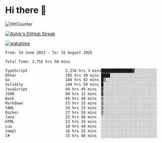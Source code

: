 # Hi there 👋

![HitCounter](https://hits.seeyoufarm.com/api/count/incr/badge.svg?url=https%3A%2F%2Fgithub.com%2Fashrhmn1212%2Fhit-counter)

<!-- ![Contribution Graph](https://github-readme-activity-graph.cyclic.app/graph?username=ashrhmn) -->


<!-- [![Top Langs](https://github-readme-stats.vercel.app/api/top-langs/?username=ashrhmn&layout=compact&theme=synthwave&langs_count=10&card_width=445)](https://github.com/anuraghazra/github-readme-stats) -->

[![Ashik's GitHub Streak](https://github-readme-streak-stats.herokuapp.com/?user=ashrhmn&theme=blood&fire=DD7F1C&background=151515&dates=9f9f9f&border=DD2727)](https://git.io/streak-stats)

<!-- ![Ashik's GitHub stats](https://github-readme-stats.vercel.app/api/?username=ashrhmn&show_icons=true&title_color=fff&icon_color=79ff97&text_color=9f9f9f&bg_color=151515) -->

[![wakatime](https://wakatime.com/badge/user/3df86613-ba63-4631-8e65-0ff18e7becad.svg)](https://wakatime.com/@3df86613-ba63-4631-8e65-0ff18e7becad)

<!--START_SECTION:waka-->

```txt
From: 14 June 2022 - To: 15 August 2025

Total Time: 3,752 hrs 50 mins

TypeScript                 2,216 hrs 3 mins██████████████▓░░░░░░░░░░   59.05 %
Other                      595 hrs 39 mins ████░░░░░░░░░░░░░░░░░░░░░   15.87 %
Go                         184 hrs 42 mins █▒░░░░░░░░░░░░░░░░░░░░░░░   04.92 %
Solidity                   144 hrs 50 mins █░░░░░░░░░░░░░░░░░░░░░░░░   03.86 %
JavaScript                 94 hrs 49 mins  ▓░░░░░░░░░░░░░░░░░░░░░░░░   02.53 %
JSON                       88 hrs 12 mins  ▓░░░░░░░░░░░░░░░░░░░░░░░░   02.35 %
Bash                       65 hrs 48 mins  ▒░░░░░░░░░░░░░░░░░░░░░░░░   01.75 %
Markdown                   53 hrs 15 mins  ▒░░░░░░░░░░░░░░░░░░░░░░░░   01.42 %
YAML                       34 hrs 33 mins  ▒░░░░░░░░░░░░░░░░░░░░░░░░   00.92 %
Docker                     27 hrs 59 mins  ▒░░░░░░░░░░░░░░░░░░░░░░░░   00.75 %
Java                       23 hrs 46 mins  ░░░░░░░░░░░░░░░░░░░░░░░░░   00.63 %
HTML                       23 hrs 19 mins  ░░░░░░░░░░░░░░░░░░░░░░░░░   00.62 %
Lua                        18 hrs 44 mins  ░░░░░░░░░░░░░░░░░░░░░░░░░   00.50 %
templ                      16 hrs 25 mins  ░░░░░░░░░░░░░░░░░░░░░░░░░   00.44 %
C#                         15 hrs 40 mins  ░░░░░░░░░░░░░░░░░░░░░░░░░   00.42 %
```

<!--END_SECTION:waka-->


<!--### Most Used Languages 
<img src="https://wakatime.com/share/@ashrhmn/24ecb986-5bf8-4607-af7f-0aab08908d8c.png" />

### Favourite Tools
<img src="https://wakatime.com/share/@ashrhmn/f4e08015-f3bc-460a-9228-95a3ba11c604.png" />-->
